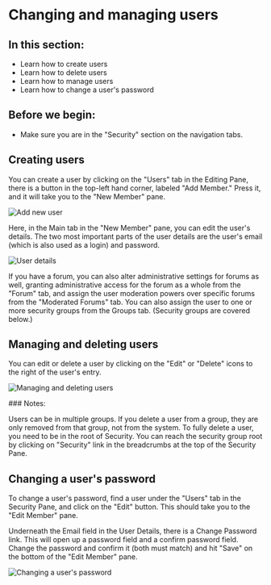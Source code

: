 <!--
title: Changing & managing users
pagenumber: 1
-->

# Changing and managing users

## In this section:

* Learn how to create users
* Learn how to delete users
* Learn how to manage users
* Learn how to change a user's password   

## Before we begin:

* Make sure you are in the "Security" section on the navigation tabs.

## Creating users

You can create a user by clicking on the "Users" tab in the Editing Pane, there is a button in the top-left hand corner, labeled "Add Member." Press it, and it will take you to the "New Member" pane.

![Add new user](_images/users-add-member.jpg)

Here, in the Main tab in the "New Member" pane, you can edit the user's details. The two most important parts of the user details are the user's email (which is also used as a login) and password.

![User details](_images/user-details.jpg)

If you have a forum, you can also alter administrative settings for forums as well, granting administrative access for the forum as a whole from the "Forum" tab, and assign the user moderation powers over specific forums from the "Moderated Forums" tab. You can also assign the user to one or more security groups from the Groups tab.  (Security groups are covered below.)

## Managing and deleting users

You can edit or delete a user by clicking on the "Edit" or "Delete" icons to the right of the user's entry. 

![Managing and deleting users](_images/edit-delete-user.jpg)

<div class="note" markdown="1"> 
### Notes:

Users can be in multiple groups.  If you delete a user from a group, they are only removed from that group, not from the system.  To fully delete a user, you need to be in the root of Security.  You can reach the security group root by clicking on "Security" link in the breadcrumbs at the top of the Security Pane.
</div>
 
## Changing a user's password

To change a user's password, find a user under the "Users" tab in the Security Pane, and click on the "Edit" button. This should take you to the "Edit Member" pane.  

Underneath the Email field in the User Details, there is a Change Password link. This will open up a password field and a confirm password field.  Change the password and confirm it (both must match) and hit "Save" on the bottom of the "Edit Member" pane.

![Changing a user's password](_images/change-password.jpg)